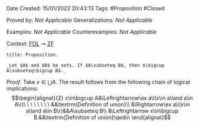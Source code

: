 <br />
<br />

Date Created: 15/01/2022 20:43:13
Tags: #Proposition #Closed 

Proved by: _Not Applicable_ 
Generalizations: _Not Applicable_

Examples: _Not Applicable_
Counterexamples: _Not Applicable_

Context: [$\textrm{FOL}$](obsidian://open?file=First%20Order%20Logic)$\,\,\rightsquigarrow\,\,$[$\textrm{ZF}$](obsidian://open?file=Zermelo-Fraenkel%20Set%20Theory)

``` ad-Proposition
title: Proposition.

_Let $A$ and $B$ be sets. If $A\subseteq B$, then $\bigcup A\subseteq\bigcup B$._

```

_Proof_. Take $x\in\bigcup A$. The result follows from the following chain of logical implications:
$$\begin{alignat}{2}
    x\in\bigcup A&\Leftrightarrow\ex a\l(x\in a\land a\in A\r)\ \ \ \ \ \ \ \ &&\textrm{Definition of union}\\
    &\Rightarrow\ex a\l(x\in a\land a\in B\r)&&A\subseteq B\\
    &\Leftrightarrow x\in\bigcup B.&&\textrm{Definition of union}\qedin
\end{alignat}$$
